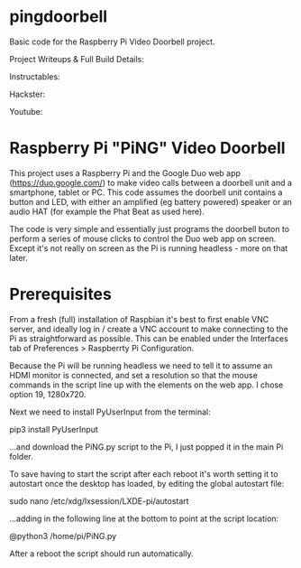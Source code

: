 # pingdoorbell
Basic code for the Raspberry Pi Video Doorbell project.

Project Writeups & Full Build Details:

Instructables:

Hackster:

Youtube:

# Raspberry Pi "PiNG" Video Doorbell

This project uses a Raspberry Pi and the Google Duo web app (https://duo.google.com/) to make video calls between a doorbell unit and a smartphone, tablet or PC. This code assumes the doorbell unit contains a button and LED, with either an amplified (eg battery powered) speaker or an audio HAT (for example the Phat Beat as used here). 

The code is very simple and essentially just programs the doorbell buton to perform a series of mouse clicks to control the Duo web app on screen. Except it's not really on screen as the Pi is running headless - more on that later.

# Prerequisites

From a fresh (full) installation of Raspbian it's best to first enable VNC server, and ideally log in / create a VNC account to make connecting to the Pi as straightforward as possible. This can be enabled under the Interfaces tab of Preferences > Raspberrty Pi Configuration. 

Because the Pi will be running headless we need to tell it to assume an HDMI monitor is connected, and set a resolution so that the mouse commands in the script line up with the elements on the web app. I chose option 19, 1280x720. 

Next we need to install PyUserInput from the terminal:

pip3 install PyUserInput

...and download the PiNG.py script to the Pi, I just popped it in the main Pi folder. 

To save having to start the script after each reboot it's worth setting it to autostart once the desktop has loaded, by editing the global autostart file:

sudo nano /etc/xdg/lxsession/LXDE-pi/autostart

...adding in the following line at the bottom to point at the script location:

@python3 /home/pi/PiNG.py

After a reboot the script should run automatically. 








